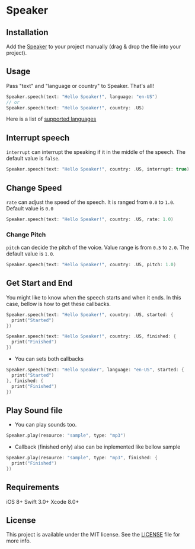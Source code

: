 # Speaker

## Installation

Add the [Speaker](https://github.com/WataruMaeda/speaker/blob/master/Speaker/Speaker.swift) to your project manually (drag & drop the file into your project).

## Usage

Pass "text" and "language or country" to Speaker. That's all!

```Swift
Speaker.speech(text: "Hello Speaker!", language: "en-US")
// or
Speaker.speech(text: "Hello Speaker!", country: .US)
```

Here is a list of [supported languages](https://github.com/WataruMaeda/speaker/blob/master/Speaker/Speaker.swift#L147L184)

## Interrupt speech

`interrupt` can interrupt the speaking if it in the middle of the speech. The default value is `false`.

```Swift
Speaker.speech(text: "Hello Speaker!", country: .US, interrupt: true)
```

## Change Speed

`rate` can adjust the speed of the speech. It is ranged from `0.0` to `1.0`. Default value is `0.0`

```Swift
Speaker.speech(text: "Hello Speaker!", country: .US, rate: 1.0)
```
### Change Pitch

`pitch` can decide the pitch of the voice. Value range is from `0.5` to `2.0`. The default value is `1.0`.

```Swift
Speaker.speech(text: "Hello Speaker!", country: .US, pitch: 1.0)
```

## Get Start and End

You might like to know when the speech starts and when it ends. In this case, bellow is how to get these callbacks.

```Swift
Speaker.speech(text: "Hello Speaker!", country: .US, started: {
  print("Started")
})
```
```Swift
Speaker.speech(text: "Hello Speaker!", country: .US, finished: {
  print("Finished")
})
```
* You can sets both callbacks

```Swift
Speaker.speech(text: "Hello Speaker", language: "en-US", started: {
  print("Started")
}, finished: {
  print("Finished")
})
```

## Play Sound file

* You can play sounds too. 

```Swift
Speaker.play(resource: "sample", type: "mp3")
```

* Callback (finished only) also can be inplemented like bellow sample

```Swift
Speaker.play(resource: "sample", type: "mp3", finished: {
  print("Finished")
})
```

## Requirements

iOS 8+
Swift 3.0+
Xcode 8.0+

## License

This project is available under the MIT license. See the [LICENSE](https://github.com/WataruMaeda/speaker/blob/master/LICENSE) file for more info.
